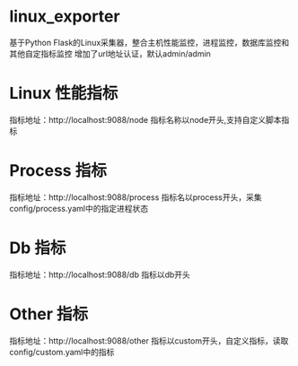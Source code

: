 # linux_exporter
基于Python Flask的Linux采集器，整合主机性能监控，进程监控，数据库监控和其他自定指标监控
增加了url地址认证，默认admin/admin
# Linux 性能指标
指标地址：http://localhost:9088/node
指标名称以node开头,支持自定义脚本指标
# Process 指标
指标地址：http://localhost:9088/process
指标名以process开头，采集config/process.yaml中的指定进程状态
# Db 指标
指标地址：http://localhost:9088/db
指标以db开头
# Other 指标
指标地址：http://localhost:9088/other
指标以custom开头，自定义指标，读取config/custom.yaml中的指标
